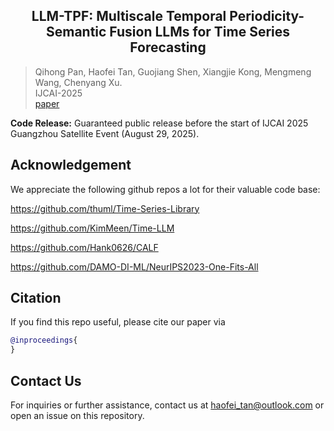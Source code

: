 <div align="center">
  <h2><b> LLM-TPF: Multiscale Temporal Periodicity-Semantic Fusion LLMs for Time Series Forecasting </b></h2>
</div>

> Qihong Pan, Haofei Tan, Guojiang Shen, Xiangjie Kong, Mengmeng Wang, Chenyang Xu.  
> IJCAI-2025  
> [paper](https://arxiv.org/)  

**Code Release:** Guaranteed public release before the start of IJCAI 2025 Guangzhou Satellite Event (August 29, 2025).

## Acknowledgement

We appreciate the following github repos a lot for their valuable code base:

https://github.com/thuml/Time-Series-Library

https://github.com/KimMeen/Time-LLM

https://github.com/Hank0626/CALF

https://github.com/DAMO-DI-ML/NeurIPS2023-One-Fits-All

## Citation
If you find this repo useful, please cite our paper via
```bibtex
@inproceedings{
}
```
## Contact Us
For inquiries or further assistance, contact us at [haofei_tan@outlook.com](mailto:lpy23@mails.tsinghua.edu.cn) or open an issue on this repository.
